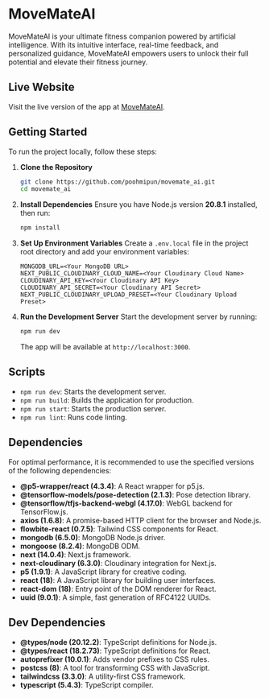 # MoveMateAI

MoveMateAI is your ultimate fitness companion powered by artificial intelligence. With its intuitive interface, real-time feedback, and personalized guidance, MoveMateAI empowers users to unlock their full potential and elevate their fitness journey.

## Live Website

Visit the live version of the app at [MoveMateAI](https://movemateai.netlify.app/).

## Getting Started

To run the project locally, follow these steps:

1. **Clone the Repository**
   ```bash
   git clone https://github.com/poohmipun/movemate_ai.git
   cd movemate_ai
   ```

2. **Install Dependencies**
   Ensure you have Node.js version **20.8.1** installed, then run:
   ```bash
   npm install
   ```

3. **Set Up Environment Variables**
   Create a `.env.local` file in the project root directory and add your environment variables:
   ```plaintext
   MONGODB_URL=<Your MongoDB URL>
   NEXT_PUBLIC_CLOUDINARY_CLOUD_NAME=<Your Cloudinary Cloud Name>
   CLOUDINARY_API_KEY=<Your Cloudinary API Key>
   CLOUDINARY_API_SECRET=<Your Cloudinary API Secret>
   NEXT_PUBLIC_CLOUDINARY_UPLOAD_PRESET=<Your Cloudinary Upload Preset>
   ```

4. **Run the Development Server**
   Start the development server by running:
   ```bash
   npm run dev
   ```

   The app will be available at `http://localhost:3000`.

## Scripts

- `npm run dev`: Starts the development server.
- `npm run build`: Builds the application for production.
- `npm run start`: Starts the production server.
- `npm run lint`: Runs code linting.

## Dependencies

For optimal performance, it is recommended to use the specified versions of the following dependencies:

- **@p5-wrapper/react (4.3.4)**: A React wrapper for p5.js.
- **@tensorflow-models/pose-detection (2.1.3)**: Pose detection library.
- **@tensorflow/tfjs-backend-webgl (4.17.0)**: WebGL backend for TensorFlow.js.
- **axios (1.6.8)**: A promise-based HTTP client for the browser and Node.js.
- **flowbite-react (0.7.5)**: Tailwind CSS components for React.
- **mongodb (6.5.0)**: MongoDB Node.js driver.
- **mongoose (8.2.4)**: MongoDB ODM.
- **next (14.0.4)**: Next.js framework.
- **next-cloudinary (6.3.0)**: Cloudinary integration for Next.js.
- **p5 (1.9.1)**: A JavaScript library for creative coding.
- **react (18)**: A JavaScript library for building user interfaces.
- **react-dom (18)**: Entry point of the DOM renderer for React.
- **uuid (9.0.1)**: A simple, fast generation of RFC4122 UUIDs.

## Dev Dependencies

- **@types/node (20.12.2)**: TypeScript definitions for Node.js.
- **@types/react (18.2.73)**: TypeScript definitions for React.
- **autoprefixer (10.0.1)**: Adds vendor prefixes to CSS rules.
- **postcss (8)**: A tool for transforming CSS with JavaScript.
- **tailwindcss (3.3.0)**: A utility-first CSS framework.
- **typescript (5.4.3)**: TypeScript compiler.
